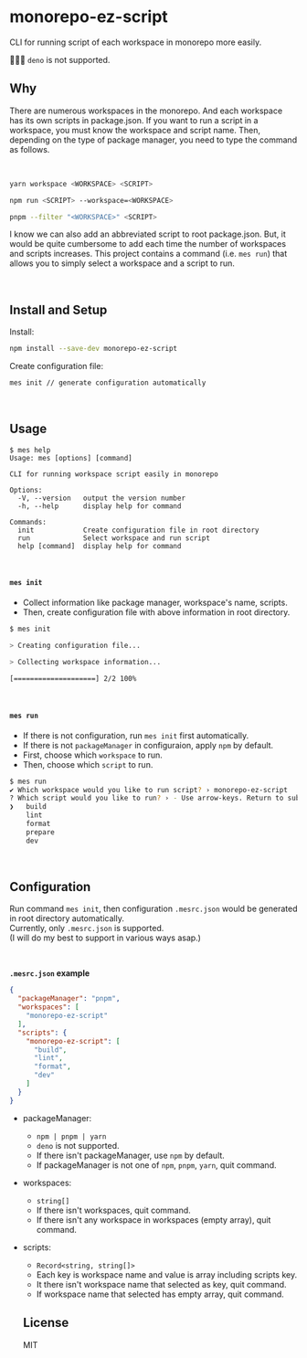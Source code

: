 # monorepo-ez-script

CLI for running script of each workspace in monorepo more easily.

🙅🏻‍♀️ `deno` is not supported.

## Why

There are numerous workspaces in the monorepo. And each workspace has its own scripts in package.json.
If you want to run a script in a workspace, you must know the workspace and script name. Then, depending on the type of package manager, you need to type the command as follows.

<br/>

```bash
yarn workspace <WORKSPACE> <SCRIPT>

npm run <SCRIPT> --workspace=<WORKSPACE>

pnpm --filter "<WORKSPACE>" <SCRIPT>
```

I know we can also add an abbreviated script to root package.json. But, it would be quite cumbersome to add each time the number of workspaces and scripts increases. This project contains a command (i.e. `mes run`) that allows you to simply select a workspace and a script to run.

<br/>

## Install and Setup

Install:

```bash
npm install --save-dev monorepo-ez-script
```

Create configuration file:

```bash
mes init // generate configuration automatically
```

<br/>

## Usage

```
$ mes help
Usage: mes [options] [command]

CLI for running workspace script easily in monorepo

Options:
  -V, --version   output the version number
  -h, --help      display help for command

Commands:
  init            Create configuration file in root directory
  run             Select workspace and run script
  help [command]  display help for command
```

<br/>

#### `mes init`

- Collect information like package manager, workspace's name, scripts.
- Then, create configuration file with above information in root directory.

```bash
$ mes init

> Creating configuration file...

> Collecting workspace information...

[====================] 2/2 100%
```

<br/>

#### `mes run`

- If there is not configuration, run `mes init` first automatically.
- If there is not `packageManager` in configuraion, apply `npm` by default.
- First, choose which `workspace` to run.
- Then, choose which `script` to run.

```bash
$ mes run
✔ Which workspace would you like to run script? › monorepo-ez-script
? Which script would you like to run? › - Use arrow-keys. Return to submit.
❯   build
    lint
    format
    prepare
    dev
```

<br/>

## Configuration

Run command `mes init`, then configuration `.mesrc.json` would be generated in root directory automatically.  
Currently, only `.mesrc.json` is supported.  
(I will do my best to support in various ways asap.)

<br/>

**`.mesrc.json` example**

```JSON
{
  "packageManager": "pnpm",
  "workspaces": [
    "monorepo-ez-script"
  ],
  "scripts": {
    "monorepo-ez-script": [
      "build",
      "lint",
      "format",
      "dev"
    ]
  }
}
```

- packageManager:
  - `npm | pnpm | yarn`
  - `deno` is not supported.
  - If there isn't packageManager, use `npm` by default.
  - If packageManager is not one of `npm`, `pnpm`, `yarn`, quit command.
- workspaces:
  - `string[]`
  - If there isn't workspaces, quit command.
  - If there isn't any workspace in workspaces (empty array), quit command.
- scripts:

  - `Record<string, string[]>`
  - Each key is workspace name and value is array including scripts key.
  - It there isn't workspace name that selected as key, quit command.
  - If workspace name that selected has empty array, quit command.

  ## License

  MIT
